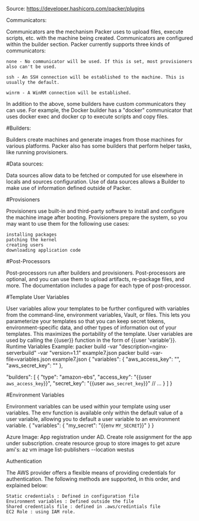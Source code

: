 Source: https://developer.hashicorp.com/packer/plugins



Communicators:

Communicators are the mechanism Packer uses to upload files, execute scripts, etc. with the machine being created.
Communicators are configured within the builder section. Packer currently supports three kinds of communicators:

    none - No communicator will be used. If this is set, most provisioners also can't be used.

    ssh - An SSH connection will be established to the machine. This is usually the default.

    winrm - A WinRM connection will be established.

In addition to the above, some builders have custom communicators they can use. For example, the Docker builder has a "docker" communicator that uses docker exec and docker cp to execute scripts and copy files.



#Builders:

Builders create machines and generate images from those machines for various platforms. Packer also has some builders that perform helper tasks, like running provisioners.



#Data sources:

Data sources allow data to be fetched or computed for use elsewhere in locals and sources configuration. Use of data sources allows a Builder to make use of information defined outside of Packer.


#Provisioners

Provisioners use built-in and third-party software to install and configure the machine image after booting. Provisioners prepare the system, so you may want to use them for the following use cases:

    installing packages
    patching the kernel
    creating users
    downloading application code


#Post-Processors

Post-processors run after builders and provisioners. Post-processors are optional, and you can use them to upload artifacts, re-package files, and more. The documentation includes a page for each type of post-processor.


#Template User Variables

User variables allow your templates to be further configured with variables from the command-line, environment variables, Vault, or files. This lets you parameterize your templates so that you can keep secret tokens, environment-specific data, and other types of information out of your templates. This maximizes the portability of the template.
User variables are used by calling the {{user}} function in the form of {{user 'variable'}}.
Runtime Variables Example: packer build -var "description=nginx-serverbuild" -var "version=1.1" example7.json
                            packer build -var-file=variables.json  example7.json
{
  "variables": {
    "aws_access_key": "",
    "aws_secret_key": ""
  },

  "builders": [
    {
      "type": "amazon-ebs",
      "access_key": "{{user `aws_access_key`}}",
      "secret_key": "{{user `aws_secret_key`}}"
      // ...
    }
  ]
}

                            
#Environment Variables

Environment variables can be used within your template using user variables. The env function is available only within the default value of a user variable, allowing you to default a user variable to an environment variable.
{
  "variables": {
    "my_secret": "{{env `MY_SECRET`}}"
  }
}


Azure Image:
App registration under AD.
Create role assignment for the app under subscription.
create resource group to store images
to get azure ami's: az vm image list-publishers --location westus


Authentication

The AWS provider offers a flexible means of providing credentials for authentication. The following methods are supported, in this order, and explained below:

    Static credentials : Defined in configuration file
    Environment variables : Defined outside the file
    Shared credentials file : defined in .aws/credintials file
    EC2 Role : using IAM role.
